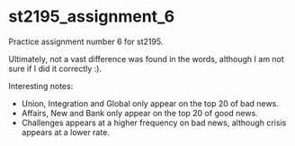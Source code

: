 # st2195_assignment_6
Practice assignment number 6 for st2195.

Ultimately, not a vast difference was found in the words, although I am not sure if I did it correctly :).

Interesting notes:
- Union, Integration and Global only appear on the top 20 of bad news.
- Affairs, New and Bank only appear on the top 20 of good news.
- Challenges appears at a higher frequency on bad news, although crisis appears at a lower rate.


